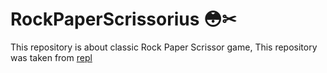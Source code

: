 # RockPaperScrissorius 😳✂
This repository is about classic Rock Paper Scrissor game, This repository was taken from [repl](https://replit.com/@avelialem)
